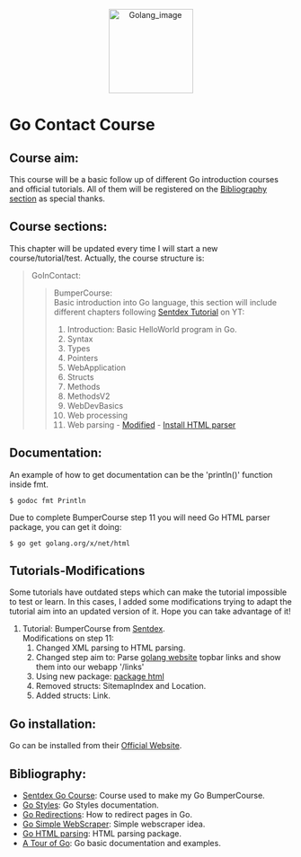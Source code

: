 <p align="center">
  <img src="https://www.devteam.space/wp-content/uploads/2017/03/gopher_head-min.png" alt="Golang_image" height="150px" />
</p>

# Go Contact Course

## Course aim:
This course will be a basic follow up of different Go introduction courses and official tutorials. All of them will be registered on the [Bibliography section](##Bibliography) as special thanks.

## Course sections:
This chapter will be updated every time I will start a new course/tutorial/test. Actually, the course structure is:

> GoInContact:
> > BumperCourse:  
> Basic introduction into Go language, this section will include different chapters following [Sentdex Tutorial](https://www.youtube.com/watch?v=G3PvTWRIhZA) on YT:  
> > 1. Introduction: Basic HelloWorld program in Go.
> > 2. Syntax
> > 3. Types
> > 4. Pointers
> > 5. WebApplication
> > 6. Structs
> > 7. Methods
> > 8. MethodsV2
> > 9. WebDevBasics
> > 10. Web processing
> > 11. Web parsing - [Modified](##Tutorials-Modifications) - [Install HTML parser](##Documentation:)


## Documentation:

An example of how to get documentation can be the 'println()' function inside fmt.
```
$ godoc fmt Println
```

Due to complete BumperCourse step 11 you will need Go HTML parser package, you can get it doing:
```
$ go get golang.org/x/net/html
```

## Tutorials-Modifications

Some tutorials have outdated steps which can make the tutorial impossible to test or learn. In this cases, I added some modifications trying to adapt the tutorial aim into an updated version of it. Hope you can take advantage of it!

1. Tutorial: BumperCourse from [Sentdex](https://twitter.com/sentdex?lang=es).  
    Modifications on step 11: 
    1.  Changed XML parsing to HTML parsing.
    2.  Changed step aim to: Parse [golang website](https://golang.org/) topbar links and show them into our webapp '/links'
    3.  Using new package: [package html](https://godoc.org/golang.org/x/net/html)
    4.  Removed structs: SitemapIndex and Location.
    5.  Added structs: Link.

## Go installation:
Go can be installed from their [Official Website](https://golang.org/).

## Bibliography:
- [Sentdex Go Course](https://www.youtube.com/watch?v=G3PvTWRIhZA): Course used to make my Go BumperCourse.
- [Go Styles](https://golang.org/doc/effective_go.html): Go Styles documentation.
- [Go Redirections](https://gist.github.com/hSATAC/5343225): How to redirect pages in Go.
- [Go Simple WebScraper](https://schier.co/blog/2015/04/26/a-simple-web-scraper-in-go.html): Simple webscraper idea.
- [Go HTML parsing](https://godoc.org/golang.org/x/net/html#example-Parse): HTML parsing package.
- [A Tour of Go](https://tour.golang.org/welcome/1): Go basic documentation and examples.
